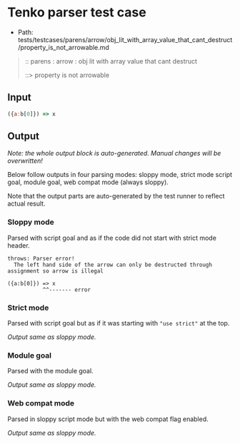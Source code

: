 # Tenko parser test case

- Path: tests/testcases/parens/arrow/obj_lit_with_array_value_that_cant_destruct/property_is_not_arrowable.md

> :: parens : arrow : obj lit with array value that cant destruct
>
> ::> property is not arrowable

## Input


`````js
({a:b[0]}) => x
`````

## Output

_Note: the whole output block is auto-generated. Manual changes will be overwritten!_

Below follow outputs in four parsing modes: sloppy mode, strict mode script goal, module goal, web compat mode (always sloppy).

Note that the output parts are auto-generated by the test runner to reflect actual result.

### Sloppy mode

Parsed with script goal and as if the code did not start with strict mode header.

`````
throws: Parser error!
  The left hand side of the arrow can only be destructed through assignment so arrow is illegal

({a:b[0]}) => x
           ^^------- error
`````

### Strict mode

Parsed with script goal but as if it was starting with `"use strict"` at the top.

_Output same as sloppy mode._

### Module goal

Parsed with the module goal.

_Output same as sloppy mode._

### Web compat mode

Parsed in sloppy script mode but with the web compat flag enabled.

_Output same as sloppy mode._
